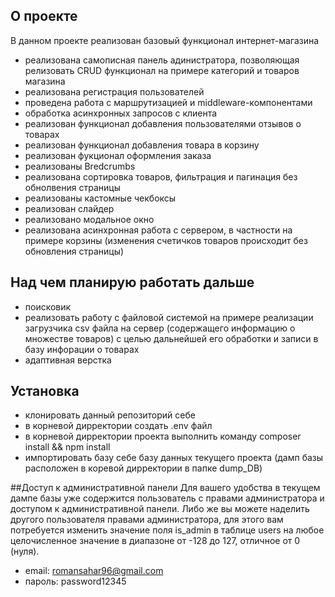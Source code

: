 ## О проекте
В данном проекте реализован базовый функционал интернет-магазина
* реализована самописная панель адинистратора, позволяющая релизовать CRUD функционал на примере категорий и товаров магазина
* реализована регистрация пользователей
* проведена работа с маршрутизацией и middleware-компонентами
* обработка асинхронных запросов с клиента
* реализован функционал добавления пользователями отзывов о товарах
* реализован функционал добавления товара в корзину
* реализован фукционал оформления заказа
* реализованы Bredcrumbs
* реализована сортировка товаров, фильтрация и пагинация без обнолвения страницы
* реализованы кастомные чекбоксы
* реализован слайдер
* реализовано модальное окно
* реализована асинхронная работа с сервером, в частности на примере корзины (изменения счетичков товаров происходит без обновления страницы)


## Над чем планирую работать дальше
* поисковик
* реализовать работу с файловой системой на примере  реализации загрузчика csv файла на сервер (содержащего информацию о множестве товаров) с целью дальнейшей его обработки и записи в базу инфорации о товарах
* адаптивная верстка

## Установка

* клонировать данный репозиторий себе
* в корневой дирректории создать .env файл
* в корневой дирректории проекта выполнить команду composer install && npm install
* импортировать базу себе базу данных текущего проекта (дамп базы расположен в коревой дирректории в папке dump_DB)

##Доступ к административной панели
Для вашего удобства в текущем дампе базы уже содержится пользователь с правами администратора и доступом к административной панели. Либо же вы можете наделить другого пользователя правами администратора, для этого вам потребуется изменить значение поля is_admin в таблице users на любое целочисленное значение в диапазоне от -128 до 127, отличное от 0 (нуля).
* email: romansahar96@gmail.com
* пароль: password12345
